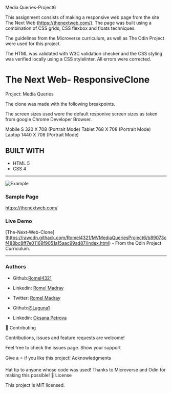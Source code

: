 
Media Queries-Project6

This assignment consists of making a responsive web page  from the site The Next Web (https://thenextweb.com/). The page was built using a combination of CSS grids, CSS flexbox and floats techniques.

The guidelines from the Microverse curriculum, as well as The Odin Project were used for this project.

The HTML was validated with W3C validation checker and the CSS styling was verified locally using a CSS stylelinter. All errors were corrected.

# The Next Web- ResponsiveClone
Project: Media Queries

The clone was made with the following breakpoints.

The screen sizes used were the default responive screen sizes as taken from google Chrome Developer Browser.

Mobile S 320 X 708 (Portrait Mode)
Tablet 768  X 708 (Portrait Mode)
Laptop 1440 X 708 (Portrait Mode)
 
## BUILT WITH
*  HTML 5
*  CSS 4
***
 ![Example](https://thenextweb.com/)
 
 
### Sample Page
https://thenextweb.com/

### Live Demo 
 [The-Next-Web-Clone] (https://rawcdn.githack.com/Romel4321/MVMediaQueriesProject6/b89073cf488bc8ff7e01168f9051a15aac99ad87/index.html) - From the Odin Project Curriculum.
***

### Authors
 - Github:[Romel4321](https://github.com/Romel4321)
 - Linkedin: [Romel Madray](https://www.linkedin.com/in/romel-madray-714b86196/?originalSubdomain=tt)
 - Twitter: [Romel Madray](https://twitter.com/RomelMadray)

 - Github:[@Laguna1](https://github.com/Laguna1)
 - Linkedin: [Oksana Petrova](https://www.linkedin.com/in/oksana-petrova-005bb0145/)

🤝 Contributing

Contributions, issues and feature requests are welcome!

Feel free to check the issues page. Show your support

Give a ⭐️ if you like this project! Acknowledgments

Hat tip to anyone whose code was used!
Thanks to Microverse and Odin for making this possible!
📝 License

This project is MIT licensed.
